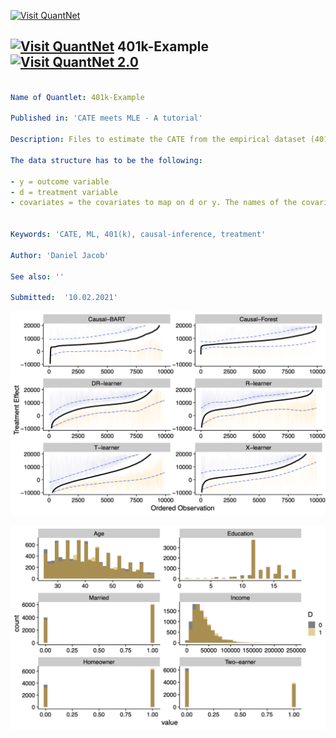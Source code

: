 [<img src="https://github.com/QuantLet/Styleguide-and-FAQ/blob/master/pictures/banner.png" width="888" alt="Visit QuantNet">](http://quantlet.de/)

## [<img src="https://github.com/QuantLet/Styleguide-and-FAQ/blob/master/pictures/qloqo.png" alt="Visit QuantNet">](http://quantlet.de/) **401k-Example** [<img src="https://github.com/QuantLet/Styleguide-and-FAQ/blob/master/pictures/QN2.png" width="60" alt="Visit QuantNet 2.0">](http://quantlet.de/)

```yaml

Name of Quantlet: 401k-Example

Published in: 'CATE meets MLE - A tutorial'

Description: Files to estimate the CATE from the empirical dataset (401(k) eligibility). Uses all meta-learners as well as causal BART and causal forest. 

The data structure has to be the following: 

- y = outcome variable
- d = treatment variable
- covariates = the covariates to map on d or y. The names of the covariates can be seen in the main.R file. 


Keywords: 'CATE, ML, 401(k), causal-inference, treatment'

Author: 'Daniel Jacob'

See also: ''

Submitted:  '10.02.2021'

```

![Picture1](401k_CATE.png)

![Picture2](401k_balance_IPW.png)
